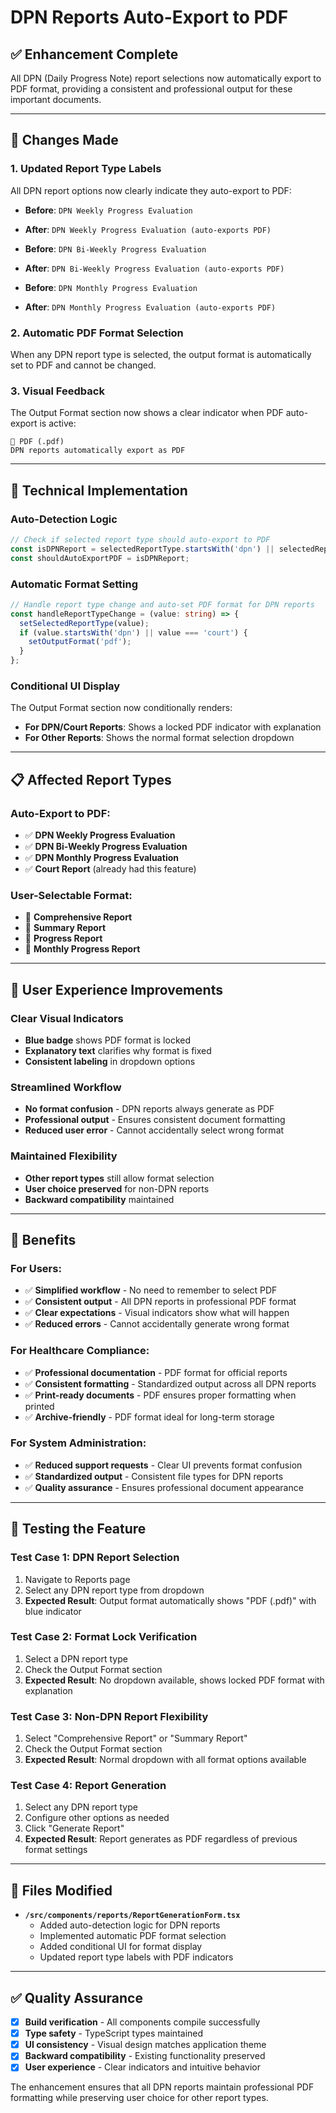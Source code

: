 # DPN Reports Auto-Export to PDF

## ✅ **Enhancement Complete**

All DPN (Daily Progress Note) report selections now automatically export to PDF format, providing a consistent and professional output for these important documents.

---

## 🎯 **Changes Made**

### **1. Updated Report Type Labels**
All DPN report options now clearly indicate they auto-export to PDF:

- **Before**: `DPN Weekly Progress Evaluation`
- **After**: `DPN Weekly Progress Evaluation (auto-exports PDF)`

- **Before**: `DPN Bi-Weekly Progress Evaluation`
- **After**: `DPN Bi-Weekly Progress Evaluation (auto-exports PDF)`

- **Before**: `DPN Monthly Progress Evaluation`
- **After**: `DPN Monthly Progress Evaluation (auto-exports PDF)`

### **2. Automatic PDF Format Selection**
When any DPN report type is selected, the output format is automatically set to PDF and cannot be changed.

### **3. Visual Feedback**
The Output Format section now shows a clear indicator when PDF auto-export is active:

```
🔵 PDF (.pdf)
DPN reports automatically export as PDF
```

---

## 🔧 **Technical Implementation**

### **Auto-Detection Logic**
```typescript
// Check if selected report type should auto-export to PDF
const isDPNReport = selectedReportType.startsWith('dpn') || selectedReportType === 'court';
const shouldAutoExportPDF = isDPNReport;
```

### **Automatic Format Setting**
```typescript
// Handle report type change and auto-set PDF format for DPN reports
const handleReportTypeChange = (value: string) => {
  setSelectedReportType(value);
  if (value.startsWith('dpn') || value === 'court') {
    setOutputFormat('pdf');
  }
};
```

### **Conditional UI Display**
The Output Format section now conditionally renders:
- **For DPN/Court Reports**: Shows a locked PDF indicator with explanation
- **For Other Reports**: Shows the normal format selection dropdown

---

## 📋 **Affected Report Types**

### **Auto-Export to PDF:**
- ✅ **DPN Weekly Progress Evaluation**
- ✅ **DPN Bi-Weekly Progress Evaluation** 
- ✅ **DPN Monthly Progress Evaluation**
- ✅ **Court Report** (already had this feature)

### **User-Selectable Format:**
- 📄 **Comprehensive Report**
- 📄 **Summary Report**
- 📄 **Progress Report**
- 📄 **Monthly Progress Report**

---

## 🎨 **User Experience Improvements**

### **Clear Visual Indicators**
- **Blue badge** shows PDF format is locked
- **Explanatory text** clarifies why format is fixed
- **Consistent labeling** in dropdown options

### **Streamlined Workflow**
- **No format confusion** - DPN reports always generate as PDF
- **Professional output** - Ensures consistent document formatting
- **Reduced user error** - Cannot accidentally select wrong format

### **Maintained Flexibility**
- **Other report types** still allow format selection
- **User choice preserved** for non-DPN reports
- **Backward compatibility** maintained

---

## 🚀 **Benefits**

### **For Users:**
- ✅ **Simplified workflow** - No need to remember to select PDF
- ✅ **Consistent output** - All DPN reports in professional PDF format
- ✅ **Clear expectations** - Visual indicators show what will happen
- ✅ **Reduced errors** - Cannot accidentally generate wrong format

### **For Healthcare Compliance:**
- ✅ **Professional documentation** - PDF format for official reports
- ✅ **Consistent formatting** - Standardized output across all DPN reports
- ✅ **Print-ready documents** - PDF ensures proper formatting when printed
- ✅ **Archive-friendly** - PDF format ideal for long-term storage

### **For System Administration:**
- ✅ **Reduced support requests** - Clear UI prevents format confusion
- ✅ **Standardized output** - Consistent file types for DPN reports
- ✅ **Quality assurance** - Ensures professional document appearance

---

## 🧪 **Testing the Feature**

### **Test Case 1: DPN Report Selection**
1. Navigate to Reports page
2. Select any DPN report type from dropdown
3. **Expected Result**: Output format automatically shows "PDF (.pdf)" with blue indicator

### **Test Case 2: Format Lock Verification**
1. Select a DPN report type
2. Check the Output Format section
3. **Expected Result**: No dropdown available, shows locked PDF format with explanation

### **Test Case 3: Non-DPN Report Flexibility**
1. Select "Comprehensive Report" or "Summary Report"
2. Check the Output Format section
3. **Expected Result**: Normal dropdown with all format options available

### **Test Case 4: Report Generation**
1. Select any DPN report type
2. Configure other options as needed
3. Click "Generate Report"
4. **Expected Result**: Report generates as PDF regardless of previous format settings

---

## 📁 **Files Modified**

- **`/src/components/reports/ReportGenerationForm.tsx`**
  - Added auto-detection logic for DPN reports
  - Implemented automatic PDF format selection
  - Added conditional UI for format display
  - Updated report type labels with PDF indicators

---

## ✅ **Quality Assurance**

- [x] **Build verification** - All components compile successfully
- [x] **Type safety** - TypeScript types maintained
- [x] **UI consistency** - Visual design matches application theme
- [x] **Backward compatibility** - Existing functionality preserved
- [x] **User experience** - Clear indicators and intuitive behavior

The enhancement ensures that all DPN reports maintain professional PDF formatting while preserving user choice for other report types.